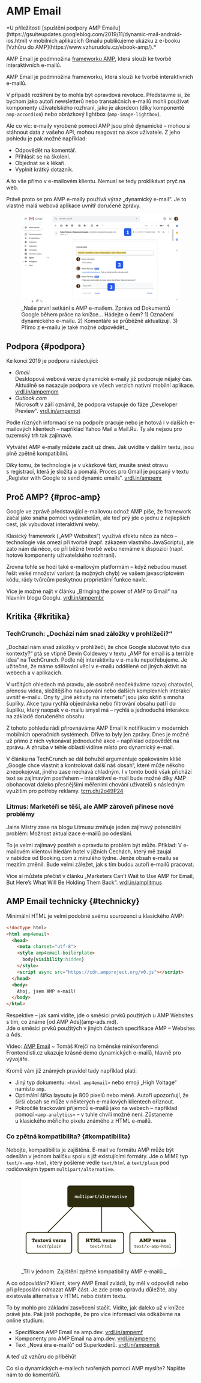 # AMP Email

<div class="web-only" markdown="1">
*U příležitosti [spuštění podpory AMP Emailu](https://gsuiteupdates.googleblog.com/2019/11/dynamic-mail-android-ios.html) v mobilních aplikacích Gmailu publikujeme ukázku z e-booku [Vzhůru do AMP](https://www.vzhurudolu.cz/ebook-amp/).*

AMP Email je podmnožina [frameworku AMP](amp.md), která slouží ke tvorbě interaktivních e-mailů.
</div>

AMP Email je podmnožina frameworku, která slouží ke tvorbě interaktivních e-mailů.

V případě rozšíření by to mohla být opravdová revoluce. Představme si, že bychom jako autoři newsletterů nebo transakčních e-mailů mohli používat komponenty uživatelského rozhraní, jako je akordeon (díky komponentě `amp-accordion`) nebo obrázkový lightbox (`amp-image-lightbox`).

Ale co víc: e-maily vyrobené pomocí AMP jsou plně dynamické – mohou si stáhnout data z vašeho API, mohou reagovat na akce uživatele. Z jeho pohledu je pak možné například:

* Odpovědět na komentář.
* Přihlásit se na školení.
* Objednat se k lékaři.
* Vyplnit krátký dotazník.

A to vše přímo v e-mailovém klientu. Nemusí se tedy proklikávat pryč na web.

Právě proto se pro AMP e-maily používá výraz „dynamický e-mail“. Je to vlastně malá webová aplikace uvnitř doručené zprávy.

<figure>
<img src="../dist/images/original/vdamp/amp-email.png" alt="">
<figcaption markdown="1">
_Naše první setkání s AMP e-mailem. Zpráva od Dokumentů Google během práce na knížce… Hádejte o čem? 1) Označení dynamického e-mailu. 2) Komentáře se průběžně aktualizují. 3) Přímo z e-mailu je také možné odpovědět._
</figcaption>
</figure>

## Podpora {#podpora}

Ke konci 2019 je podpora následující:

- *Gmail*  
Desktopová webová verze dynamické e-maily již podporuje nějaký čas. Aktuálně se nasazuje podpora ve všech verzích nativní mobilní aplikace. [vrdl.in/ampemgm](https://gsuiteupdates.googleblog.com/2019/11/dynamic-mail-android-ios.html)
- *Outlook.com*  
Microsoft v září oznámil, že podpora vstupuje do fáze „Developer Preview“. [vrdl.in/ampemot](https://techcommunity.microsoft.com/t5/Outlook-Blog/Developer-preview-of-AMP-for-email-in-Outlook-com/ba-p/821020)

Podle různých informací se na podpoře pracuje nebo je hotová i v dalších e-mailových klientech – například Yahoo Mail a Mail.Ru. Ty ale nejsou pro tuzemský trh tak zajímavé.

<!-- AdSnippet -->

Vytvářet AMP e-maily můžete začít už dnes. Jak uvidíte v dalším textu, jsou plně zpětně kompatibilní.

Díky tomu, že technologie je v ukázkové fázi, musíte snést otravu s registrací, která je složitá a pomalá. Proces pro Gmail je popsaný v textu „Register with Google to send dynamic emails“. [vrdl.in/ampemr](https://developers.google.com/gmail/ampemail/register)

## Proč AMP? {#proc-amp}

Google ve zprávě představující e-mailovou odnož AMP píše, že framework začal jako snaha pomoci vydavatelům, ale teď prý jde o jednu z nejlepších cest, jak vybudovat interaktivní weby.

Klasický framework („AMP Websites“) využívá efektu něco za něco – technologie vás omezí při tvorbě (např. zákazem vlastního JavaScriptu), ale zato nám dá něco, co při běžné tvorbě webu nemáme k dispozici (např. hotové komponenty uživatelského rozhraní).

Zrovna tohle se hodí také e-mailovým platformám – když nebudou muset řešit velké množství variant (a možných chyb) ve vašem javascriptovém kódu, rády tvůrcům poskytnou proprietární funkce navíc.

Více je možné najít v článku „Bringing the power of AMP to Gmail“ na hlavním blogu Googlu. [vrdl.in/ampembr](https://www.blog.google/products/g-suite/bringing-power-amp-gmail/)

## Kritika {#kritika}

### TechCrunch: „Dochází nám snad záložky v prohlížeči?“

„Dochází nám snad záložky v prohlížeči, že chce Google slučovat tyto dva kontexty?“ ptá se vtipně Devin Coldewey v textu „AMP for email is a terrible idea“ na TechCrunch. Podle něj interaktivitu v e-mailu nepotřebujeme. Je užitečné, že máme sdělování věcí v e-mailu oddělené od jiných aktivit na webech a v aplikacích.

V určitých ohledech má pravdu, ale osobně neočekáváme rozvoj chatování, přenosu videa, složitějšího nakupování nebo dalších komplexních interakcí uvnitř e-mailu. Ony ty „jiné aktivity na internetu“ jsou jako skříň s mnoha šuplíky. Akce typu rychlá objednávka nebo filtrování obsahu patří do šuplíku, který naopak v e-mailu smysl má – rychlá a jednoduchá interakce na základě doručeného obsahu.

Z tohoto pohledu rádi přirovnáváme AMP Email k notifikacím v moderních mobilních operačních systémech. Dříve to byly jen zprávy. Dnes je možné už přímo z nich vykonávat jednoduché akce – například odpovědět na zprávu. A zhruba v téhle oblasti vidíme místo pro dynamický e-mail.  

V článku na TechCrunch se dál bohužel argumentuje opakováním klišé „Google chce vlastnit a kontrolovat další náš obsah“, které může někoho znepokojovat, jiného zase nechává chladným. I v tomto bodě však přichází text se zajímavým postřehem – interaktivní e-mail bude možné díky AMP obohacovat daleko přesnějšími měřeními chování uživatelů s následným využitím pro potřeby reklamy. [tcrn.ch/2o49P24](https://techcrunch.com/2018/02/13/amp-for-email-is-a-terrible-idea/)

### Litmus: Marketéři se těší, ale AMP zároveň přinese nové problémy

Jaina Mistry zase na blogu Litmusu zmiňuje jeden zajímavý potenciální problém: Možnost aktualizace e-mailů po odeslání.

<!-- AdSnippet -->

To je velmi zajímavý postřeh a opravdu to problém být může. Příklad: V e-mailovém klientovi hledám hotel v jižních Čechách, který mě zaujal v nabídce od Booking.com z minulého týdne. Jenže obsah e-mailu se mezitím změnil. Bude velmi záležet, jak s tím budou autoři e-mailů pracovat.

Více si můžete přečíst v článku „Marketers Can’t Wait to Use AMP for Email, But Here’s What Will Be Holding Them Back“. [vrdl.in/amplitmus](https://litmus.com/blog/marketers-cant-wait-to-use-amp-for-email-but-heres-what-will-be-holding-them-back)

## AMP Email technicky {#technicky}

Minimální HTML je velmi podobné svému sourozenci u klasického AMP:

```html
<!doctype html>
<html amp4email>
  <head>
    <meta charset="utf-8">
    <style amp4email-boilerplate>
      body{visibility:hidden}
    </style>
    <script async src="https://cdn.ampproject.org/v0.js"></script>
  </head>
  <body>
    Ahoj, jsem AMP e-mail!
  </body>
</html>
```

<div class="ebook-only" markdown="1">
Respektive – jak sami vidíte, jde o směsici prvků použitých u AMP Websites s tím, co známe [od AMP Ads](amp-ads.md).
</div>

<div class="web-only" markdown="1">
Jde o směsici prvků použitých v jiných částech specifikace AMP – Websites a Ads.
</div>

<p class="video">
Video: <a href="https://www.youtube.com/watch?v=un9625xfRYg">AMP Email</a> ~ Tomáš Krejčí na brněnské minikonferenci Frontendisti.cz ukazuje krásné demo dynamických e-mailů, hlavně pro vývojáře.
</p>

Kromě vám již známých pravidel tady například platí:

* Jiný typ dokumentu: `<html amp4email>` nebo emoji „High Voltage“ namísto `amp`.
* Optimální šířka layoutu je 800 pixelů nebo méně. Autoři upozorňují, že širší obsah se může v některých e-mailových klientech oříznout.
* Pokročilé trackování příjemců e-mailů jako na webech – například pomocí `<amp-analytics>` – v tuhle chvíli možné není. Zůstaneme u klasického měřicího pixelu známého z HTML e-mailů.

### Co zpětná kompatibilita? {#kompatibilita}

Nebojte, kompatibilita je zajištěná. E-mail ve formátu AMP může být odesílán v jednom balíčku spolu s již existujícími formáty. Jde o MIME typ `text/x-amp-html`, který pošleme vedle `text/html` a `text/plain` pod rodičovským typem `multipart/alternative`.

<figure>
<img src="../dist/images/original/vdamp/amp-email-schema.png" alt="">
<figcaption markdown="1">
_Tři v jednom. Zajištění zpětné kompatibility AMP e-mailů._
</figcaption>
</figure>

A co odpovídání? Klient, který AMP Email zvládá, by měl v odpovědi nebo při přeposlání odmazat AMP část. Je zde proto opravdu důležité, aby existovala alternativa v HTML nebo čistém textu.

<div class="ebook-only" markdown="1">

To by mohlo pro základní zasvěcení stačit. Vidíte, jak daleko už v knížce právě jste. Pak jistě pochopíte, že pro více informací vás odkážeme na online studium.

* Specifikace AMP Email na amp.dev. [vrdl.in/ampemf](https://amp.dev/documentation/guides-and-tutorials/learn/amp-email-format)
* Komponenty pro AMP Email na amp.dev. [vrdl.in/ampemc](https://amp.dev/documentation/components/?format=email)
* Text „Nová éra e-mailů“ od Superkodérů. [vrdl.in/ampemsk](https://medium.com/superkoders/amp-email-19c85071773b)

A teď už vzhůru do příběhů!

</div>

<div class="web-only" markdown="1">

Co si o dynamických e-mailech tvořených pomocí AMP myslíte? Napište nám to do komentářů.

</div>

<!-- AdSnippet -->
